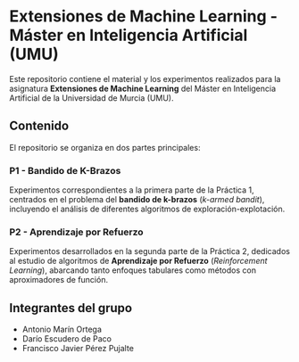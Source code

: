 # Extensiones de Machine Learning - Máster en Inteligencia Artificial (UMU)

Este repositorio contiene el material y los experimentos realizados para la asignatura **Extensiones de Machine Learning** del Máster en Inteligencia Artificial de la Universidad de Murcia (UMU).

## Contenido

El repositorio se organiza en dos partes principales:

### P1 - Bandido de K-Brazos

Experimentos correspondientes a la primera parte de la Práctica 1, centrados en el problema del **bandido de k-brazos** (*k-armed bandit*), incluyendo el análisis de diferentes algoritmos de exploración-explotación.

### P2 - Aprendizaje por Refuerzo

Experimentos desarrollados en la segunda parte de la Práctica 2, dedicados al estudio de algoritmos de **Aprendizaje por Refuerzo** (*Reinforcement Learning*), abarcando tanto enfoques tabulares como métodos con aproximadores de función.

## Integrantes del grupo

- Antonio Marín Ortega  
- Darío Escudero de Paco  
- Francisco Javier Pérez Pujalte
